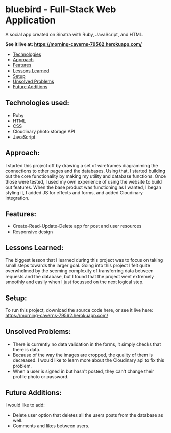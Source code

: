 bluebird - Full-Stack Web Application
======================================

A social app created on Sinatra with Ruby, JavaScript, and HTML. 

**See it live at: https://morning-caverns-79562.herokuapp.com/**

* [Technologies](#technologies-used)
* [Approach](#approach)
* [Features](#features)
* [Lessons Learned](#lessons-learned)
* [Setup](#setup)
* [Unsolved Problems](#unsolved-problems)
* [Future Additions](#future-additions)

Technologies used:
------------------

* Ruby
* HTML
* CSS
* Cloudinary photo storage API
* JavaScript

Approach:
---------

I started this project off by drawing a set of wireframes diagramming the connections to other pages and the databases. Using that, I started building out the core functionality by making my utility and database functions. Once those were tested, I used my own experience of using the website to build out features. When the base product was functioning as I wanted, I began styling it, I added JS for effects and forms, and added Cloudinary integration.

Features: 
---------

- Create-Read-Update-Delete app for post and user resources
- Responsive design

Lessons Learned:
----------------

The biggest lesson that I learned during this project was to focus on taking small steps towards the larger goal. Going into this project I felt quite overwhelmed by the seeming complexity of transferring data between requests and the database, but I found that the project went extremely smoothly and easily when I just focussed on the next logical step. 

Setup: 
------

To run this project, download the source code here, or see it live here: https://morning-caverns-79562.herokuapp.com/

Unsolved Problems:
------------------
- There is currently no data validation in the forms, it simply checks that there is data. 
- Because of the way the images are cropped, the quality of them is decreased. I would like to learn more about the Cloudinary api to fix this problem. 
- When a user is signed in but hasn't posted, they can't change their profile photo or password.

Future Additions: 
-----------------

I would like to add:
* Delete user option that deletes all the users posts from the database as well. 
* Comments and likes between users.
